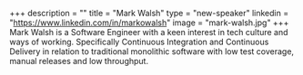 +++
description = ""
title = "Mark Walsh"
type = "new-speaker"
linkedin = "https://www.linkedin.com/in/markowalsh"
image = "mark-walsh.jpg"
+++
Mark Walsh is a Software Engineer with a keen interest in tech culture and ways of working. 
Specifically Continuous Integration and Continuous Delivery in relation to traditional monolithic software with low test coverage, manual releases and low throughput.